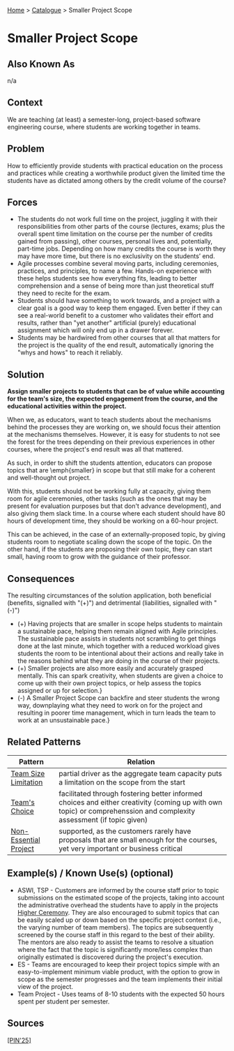 [Home](../README.md) > [Catalogue](../Patterns_catalogue.md) > Smaller Project Scope

# Smaller Project Scope

## Also Known As

n/a

## Context

We are teaching (at least) a semester-long, project-based software engineering course, where students are working together in teams.

## Problem

How to efficiently provide students with practical education on the process and practices while creating a worthwhile product given the limited time the students have as dictated among others by the credit volume of the course?

## Forces

 - The students do not work full time on the project, juggling it with their responsibilities from other parts of the course (lectures, exams; plus the overall spent time limitation on the course per the number of credits gained from passing), other courses, personal lives and, potentially, part-time jobs. Depending on how many credits the course is worth they may have more time, but there is no exclusivity on the students’ end.
 - Agile processes combine several moving parts, including ceremonies, practices, and principles, to name a few. Hands-on experience with these helps students see how everything fits, leading to better comprehension and a sense of being more than just theoretical stuff they need to recite for the exam.
 - Students should have something to work towards, and a project with a clear goal is a good way to keep them engaged. Even better if they can see a real-world benefit to a customer who validates their effort and results, rather than "yet another" artificial (purely) educational assignment which will only end up in a drawer forever.
 - Students may be hardwired from other courses that all that matters for the project is the quality of the end result, automatically ignoring the "whys and hows" to reach it reliably.

## Solution

**Assign smaller projects to students that can be of value while accounting for the team's size, the expected engagement from the course, and the educational activities within the project.**

When we, as educators, want to teach students about the mechanisms behind the processes they are working on, we should focus their attention at the mechanisms themselves. However, it is easy for students to not see the forest for the trees depending on their previous experiences in other courses, where the project's end result was all that mattered.

As such, in order to shift the students attention, educators can propose topics that are \emph{smaller} in scope but that still make for a coherent and well-thought out project.

With this, students should not be working fully at capacity, giving them room for agile ceremonies, other tasks (such as the ones that may be present for evaluation purposes but that don't advance development), and also giving them slack time. In a course where each student should have 80 hours of development time, they should be working on a 60-hour project.

This can be achieved, in the case of an externally-proposed topic, by giving students room to negotiate scaling down the scope of the topic. On the other hand, if the students are proposing their own topic, they can start small, having room to grow with the guidance of their professor.

## Consequences

The resulting circumstances of the solution application, both beneficial (benefits, signalled with "(+)") and detrimental (liabilities, signalled with "(-)")

 - (+) Having projects that are smaller in scope helps students to maintain a sustainable pace, helping them remain aligned with Agile principles. The sustainable pace assists in students not scrambling to get things done at the last minute, which together with a reduced workload gives students the room to be intentional about their actions and really take in the reasons behind what they are doing in the course of their projects.
 - (+) Smaller projects are also more easily and accurately grasped mentally. This can spark creativity, when students are given a choice to come up with their own project topics, or help assess the topics assigned or up for selection.}
 - (-) A Smaller Project Scope can backfire and steer students the wrong way, downplaying what they need to work on for the project and resulting in poorer time management, which in turn leads the team to work at an unsustainable pace.}

## Related Patterns

|Pattern  | Relation |
|--|--|
|[Team Size Limitation](Team_Size_Limitation.md)|partial driver as the aggregate team capacity puts a limitation on the scope from the start|
|[Team's Choice](Teams_Choice.md)|facilitated through fostering better informed choices and either creativity (coming up with own topic) or comprehenssion and complexity assessment (if topic given)|
|[Non-Essential Project](Non-Essential_Project.md)|supported, as the customers rarely have proposals that are small enough for the courses, yet very important or business critical|

 
## Example(s) / Known Use(s) (optional) 
 - ASWI, TSP - Customers are informed by the course staff prior to topic submissions on the estimated scope of the projects, taking into account the administrative overhead the students have to apply in the projects [Higher Ceremony](Higher_Ceremony.md). They are also encouraged to submit topics that can be easily scaled up or down based on the specific project context (i.e., the varying number of team members). The topics are subsequently screened by the course staff in this regard to the best of their ability. The mentors are also ready to assist the teams to resolve a situation where the fact that the topic is significantly more/less complex than originally estimated is discovered during the project's execution. 
 - ES - Teams are encouraged to keep their project topics simple with an easy-to-implement minimum viable product, with the option to grow in scope as the semester progresses and the team implements their initial view of the project.
 - Team Project - Uses teams of 8-10 students with the expected 50 hours spent per student per semester.

## Sources

[[PIN'25]](../References.md)